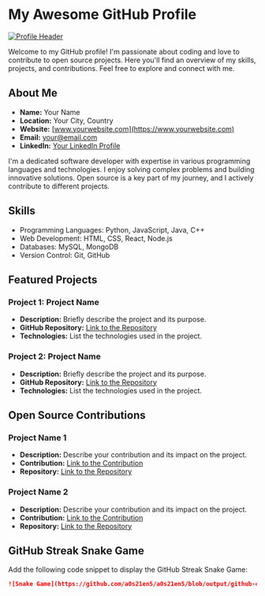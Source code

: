# My Awesome GitHub Profile

[![Profile Header](https://path/to/header/image.jpg)](https://github.com/YourUsername)

Welcome to my GitHub profile! I'm passionate about coding and love to contribute to open source projects. Here you'll find an overview of my skills, projects, and contributions. Feel free to explore and connect with me.

## About Me

- **Name:** Your Name
- **Location:** Your City, Country
- **Website:** [www.yourwebsite.com](https://www.yourwebsite.com)
- **Email:** [your@email.com](mailto:your@email.com)
- **LinkedIn:** [Your LinkedIn Profile](https://www.linkedin.com/in/yourprofile)

I'm a dedicated software developer with expertise in various programming languages and technologies. I enjoy solving complex problems and building innovative solutions. Open source is a key part of my journey, and I actively contribute to different projects.

## Skills

- Programming Languages: Python, JavaScript, Java, C++
- Web Development: HTML, CSS, React, Node.js
- Databases: MySQL, MongoDB
- Version Control: Git, GitHub

## Featured Projects

### Project 1: Project Name

- **Description:** Briefly describe the project and its purpose.
- **GitHub Repository:** [Link to the Repository](https://github.com/yourusername/project1)
- **Technologies:** List the technologies used in the project.

### Project 2: Project Name

- **Description:** Briefly describe the project and its purpose.
- **GitHub Repository:** [Link to the Repository](https://github.com/yourusername/project2)
- **Technologies:** List the technologies used in the project.

## Open Source Contributions

### Project Name 1

- **Description:** Describe your contribution and its impact on the project.
- **Contribution:** [Link to the Contribution](https://github.com/project1/pull/123)
- **Repository:** [Link to the Repository](https://github.com/project1)

### Project Name 2

- **Description:** Describe your contribution and its impact on the project.
- **Contribution:** [Link to the Contribution](https://github.com/project2/pull/456)
- **Repository:** [Link to the Repository](https://github.com/project2)

## GitHub Streak Snake Game

Add the following code snippet to display the GitHub Streak Snake Game:

```markdown
![Snake Game](https://github.com/a0s21en5/a0s21en5/blob/output/github-contribution-grid-snake.svg)
